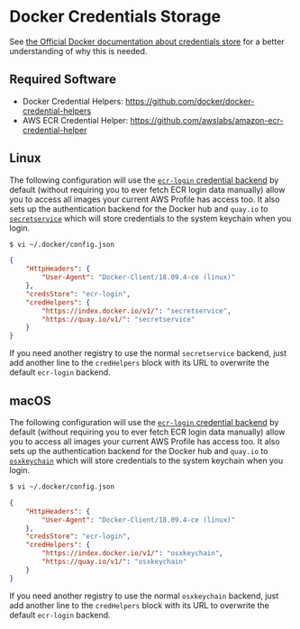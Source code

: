 # Docker Credentials Storage

See [the Official Docker documentation about credentials store](https://docs.docker.com/engine/reference/commandline/login/#credentials-store) for a better understanding of why this is needed.

## Required Software

- Docker Credential Helpers: https://github.com/docker/docker-credential-helpers
- AWS ECR Credential Helper: https://github.com/awslabs/amazon-ecr-credential-helper

## Linux

The following configuration will use the [`ecr-login` credential backend](https://github.com/awslabs/amazon-ecr-credential-helper) by default (without requiring you to ever fetch ECR login data manually) allow you to access all images your current AWS Profile has access too. It also sets up the authentication backend for the Docker hub and `quay.io` to [`secretservice`](https://github.com/docker/docker-credential-helpers) which will store credentials to the system keychain when you login.

```txt
$ vi ~/.docker/config.json
```
```json
{
	"HttpHeaders": {
		"User-Agent": "Docker-Client/18.09.4-ce (linux)"
	},
	"credsStore": "ecr-login",
	"credHelpers": {
		"https://index.docker.io/v1/": "secretservice",
		"https://quay.io/v1/": "secretservice"
	}
}
```

If you need another registry to use the normal `secretservice` backend, just add another line to the `credHelpers` block with its URL to overwrite the default `ecr-login` backend.

## macOS

The following configuration will use the [`ecr-login` credential backend](https://github.com/awslabs/amazon-ecr-credential-helper) by default (without requiring you to ever fetch ECR login data manually) allow you to access all images your current AWS Profile has access too. It also sets up the authentication backend for the Docker hub and `quay.io` to [`osxkeychain`](https://github.com/docker/docker-credential-helpers) which will store credentials to the system keychain when you login.

```txt
$ vi ~/.docker/config.json
```
```json
{
	"HttpHeaders": {
		"User-Agent": "Docker-Client/18.09.4-ce (linux)"
	},
	"credsStore": "ecr-login",
	"credHelpers": {
		"https://index.docker.io/v1/": "osxkeychain",
		"https://quay.io/v1/": "osxkeychain"
	}
}
```

If you need another registry to use the normal `osxkeychain` backend, just add another line to the `credHelpers` block with its URL to overwrite the default `ecr-login` backend.

